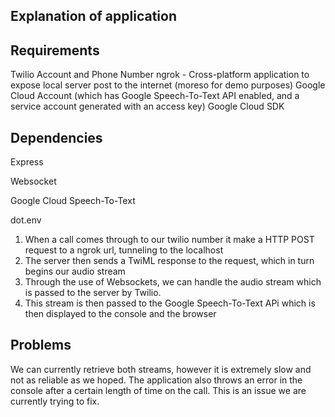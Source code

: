 Explanation of application
--------------------------
Requirements
------------
Twilio Account and Phone Number
ngrok - Cross-platform application to expose local server post to the internet (moreso for demo purposes)
Google Cloud Account (which has Google Speech-To-Text API enabled, and a service account generated with an access key)
Google Cloud SDK

Dependencies
------------
Express

Websocket

Google Cloud Speech-To-Text

dot.env

1. When a call comes through to our twilio number it make a HTTP POST request to a ngrok url, tunneling to the localhost
2. The server then sends a TwiML response to the request, which in turn begins our audio stream
3. Through the use of Websockets, we can handle the audio stream which is passed to the server by Twilio.
4. This stream is then passed to the Google Speech-To-Text APi which is then displayed to the console and the browser

Problems
--------
We can currently retrieve both streams, however it is extremely slow and not as reliable as we hoped. The application also throws an error in the console after a certain length of time on the call. This is an issue we are currently trying to fix.
